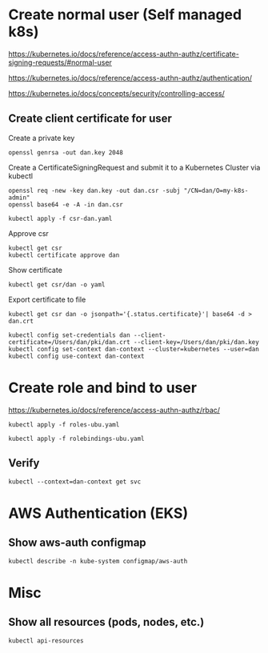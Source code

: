 # Create normal user (Self managed k8s)

https://kubernetes.io/docs/reference/access-authn-authz/certificate-signing-requests/#normal-user

https://kubernetes.io/docs/reference/access-authn-authz/authentication/

https://kubernetes.io/docs/concepts/security/controlling-access/

## Create client certificate for user

Create a private key
```
openssl genrsa -out dan.key 2048
```

Create a CertificateSigningRequest and submit it to a Kubernetes Cluster via kubectl
```
openssl req -new -key dan.key -out dan.csr -subj "/CN=dan/O=my-k8s-admin"
openssl base64 -e -A -in dan.csr
```
```
kubectl apply -f csr-dan.yaml
```

Approve csr
```
kubectl get csr
kubectl certificate approve dan
```

Show certificate
```
kubectl get csr/dan -o yaml
```

Export certificate to file
```
kubectl get csr dan -o jsonpath='{.status.certificate}'| base64 -d > dan.crt
```

```
kubectl config set-credentials dan --client-certificate=/Users/dan/pki/dan.crt --client-key=/Users/dan/pki/dan.key
kubectl config set-context dan-context --cluster=kubernetes --user=dan
kubectl config use-context dan-context
```

# Create role and bind to user

https://kubernetes.io/docs/reference/access-authn-authz/rbac/

```
kubectl apply -f roles-ubu.yaml

kubectl apply -f rolebindings-ubu.yaml
```

## Verify

```
kubectl --context=dan-context get svc
```

# AWS Authentication (EKS)

## Show aws-auth configmap

```
kubectl describe -n kube-system configmap/aws-auth
```

# Misc

## Show all resources (pods, nodes, etc.)
```
kubectl api-resources
```

